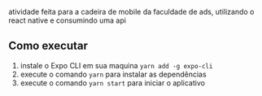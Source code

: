 
atividade feita para a cadeira de mobile da faculdade de ads, utilizando o react native e consumindo uma api

## Como executar
1. instale o Expo CLI em sua maquina `yarn add -g expo-cli`
2. execute o comando `yarn` para instalar as dependências
3. execute o comando `yarn start` para iniciar o aplicativo
